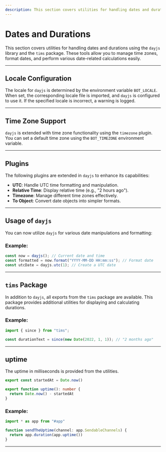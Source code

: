 ```yaml
---
description: This section covers utilities for handling dates and durations using the `dayjs` library and the `tims` package. These tools allow you to manage time zones, format dates, and perform various date-related calculations easily.
---
```


# Dates and Durations

This section covers utilities for handling dates and durations using the `dayjs` library and the `tims` package. These tools allow you to manage time zones, format dates, and perform various date-related calculations easily.

---

## Locale Configuration

The locale for `dayjs` is determined by the environment variable `BOT_LOCALE`. When set, the corresponding locale file is imported, and `dayjs` is configured to use it. If the specified locale is incorrect, a warning is logged.

---

## Time Zone Support

`dayjs` is extended with time zone functionality using the `timezone` plugin. You can set a default time zone using the `BOT_TIMEZONE` environment variable.

---

## Plugins

The following plugins are extended in `dayjs` to enhance its capabilities:

- **UTC**: Handle UTC time formatting and manipulation.
- **Relative Time**: Display relative time (e.g., "2 hours ago").
- **Timezone**: Manage different time zones effectively.
- **To Object**: Convert date objects into simpler formats.

---

## Usage of `dayjs`

You can now utilize `dayjs` for various date manipulations and formatting:

### Example:
```ts
const now = dayjs(); // Current date and time
const formatted = now.format("YYYY-MM-DD HH:mm:ss"); // Format date
const utcDate = dayjs.utc(1); // Create a UTC date
```

---

## `tims` Package

In addition to `dayjs`, all exports from the `tims` package are available. This package provides additional utilities for displaying and calculating durations.

### Example:
```ts
import { since } from "tims";

const durationText = since(new Date(2022, 1, 1)); // "2 months ago"
```

---

## uptime

The uptime in milliseconds is provided from the utilities.

```ts
export const startedAt = Date.now()

export function uptime(): number {
  return Date.now() - startedAt
}
```

### Example:
```ts
import * as app from "#app"

function sendTheUptime(channel: app.SendableChannels) {
  return app.duration(app.uptime())
}
```

---